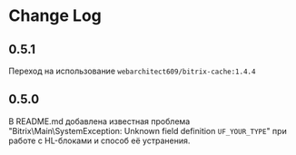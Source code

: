# Change Log

## 0.5.1

Переход на использование `webarchitect609/bitrix-cache:1.4.4`

## 0.5.0

В README.md добавлена известная проблема "Bitrix\Main\SystemException: Unknown field definition `UF_YOUR_TYPE`" при
работе с HL-блоками и способ её устранения.
